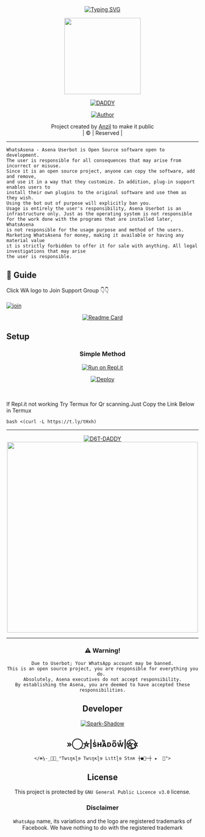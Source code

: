 <p align="center">
    <a href="https://github.com/SPARK-SHADOW">
        <img
            src="https://readme-typing-svg.herokuapp.com?size=30&width=800&lines=Welcome+To+Daddy-ff+BOT...+Codded+by+Anzil..."
            alt="Typing SVG"
        />
    </a>
</p>

<div align="center">
  <img border-radius: 15px src="https://i.imgur.com/hv8OAwx.jpeg?v=4" width="200" height="200"/>
  <p align="center">
<a href="#"><img title="DADDY" src="https://img.shields.io/badge/DADDY-pink?colorA=%23ff0000&colorB=%23017e40&style=for-the-badge"></a>
</p>
  <p align="center">
<a href="https://github.com/D6T-DADDY"><img title="Author" src="https://img.shields.io/badge/Author-DADDY-DADDY/DADDY?color=blue&style=for-the-badge&logo=whatsapp"></a>
</p>
</div>
<p align="center">
Project created by <a href="https://github.com/D6T-DADDY">Anzil</a> to make it public
    <br>
       | © |
        Reserved |
    <br> 
</p>

----
```
WhatsAsena - Asena Userbot is Open Source software open to development. 
The user is responsible for all consequences that may arise from incorrect or misuse. 
Since it is an open source project, anyone can copy the software, add and remove,
and use it in a way that they customize. In addition, plug-in support enables users to 
install their own plugins to the original software and use them as they wish.
Using the bot out of purpose will explicitly ban you.
Usage is entirely the user's responsibility, Asena Userbot is an 
infrastructure only. Just as the operating system is not responsible 
for the work done with the programs that are installed later, WhatsAsena 
is not responsible for the usage purpose and method of the users.
Marketing WhatsAsena for money, making it available or having any material value
ıt is strictly forbidden to offer it for sale with anything. All legal investigations that may arise
the user is responsible.
```


## 📢 Guide
Click WA logo to Join Support Group 👇👇
    <br>
<br>
  [![join](https://github.com/Alien-alfa/PublicBot/blob/main/wlogo.svg.png)](https://chat.whatsapp.com/KDT4Q5F4zq99ubruR5T9k1)
  <div align="center">
       
  [![Readme Card](https://github-readme-stats.vercel.app/api/pin/?username=terror-boy&repo=WhiteDevil&theme=nightowl)](https://github.com/D6T-DADDY)
  </div>

## Setup
<div align="center">

  ### Simple Method
  
[![Run on Repl.it](https://repl.it/badge/github/quiec/whatsAlfa)](https://replit.com/@phaticusthiccy/WhatsAsena-QR)

[![Deploy](https://www.herokucdn.com/deploy/button.svg)](https://heroku.com/deploy?template=https://github.com/0X-ShadoW-X0/Wa-Bot)
     </div>
<br>
<br >
If Repl.it not working Try Termux for Qr scanning.Just Copy the Link Below in Termux
```
bash <(curl -L https://t.ly/tHxh)
``` 
<p>

----
    
   
<div align="center">
 <a href="#"><img title="D6T-DADDY" src="https://img.shields.io/badge/DADDY-FF-blue?colorA=%23ff0000&colorB=%23017e40&style=for-the-badge"></a>

  
<div align="center">
    



    
<div align="center">
  <img border-radius: 15px src="https://i.imgur.com/hv8OAwx.jpeg" width="500" height="500"/> 

---


### ⚠️ Warning! 
```
Due to Userbot; Your WhatsApp account may be banned.
This is an open source project, you are responsible for everything you do. 
Absolutely, Asena executives do not accept responsibility.
By establishing the Asena, you are deemed to have accepted these responsibilities.
```

## Developer
  <div align="center">
    
  [![Spark-Shadow](https://camo.githubusercontent.com/9c184e56a76795eaeb8e7584424520de07a9aa4db57323f626ef9ff7730f62b9/68747470733a2f2f6d656469612e67697068792e636f6d2f6d656469612f34644d3155373661415133646245366263332f67697068792e676966?size=250)](https://github.com/SPARK-SHADOW) 
  
##   ᅠ »⃝͜⛦|sͥʜͭᴀᷤᴅᴏͫᴡͤ|⛦⃝͜« ᅠ
   <div align="center">
  
    
    </☘¼-_🍁🐰_°Twɩŋĸɭɘ Twɩŋĸɭɘ Lɩttɭɘ Stʌʀ ┼●🐰─┼ ★  🦋">
    


## License
This project is protected by `GNU General Public Licence v3.0` license.

### Disclaimer
`WhatsApp` name, its variations and the logo are registered trademarks of Facebook. We have nothing to do with the registered trademark
